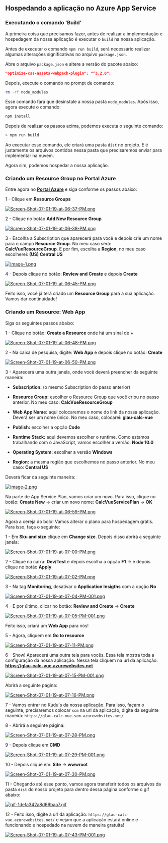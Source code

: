 ## Hospedando a aplicação no Azure App Service

### Executando o comando 'Build'

A primeira coisa que precisamos fazer, antes de realizar a implementação e hospedagem da nossa aplicação é executar o `build` na nossa aplicação. 

Antes de executar o comando `npm run build`, será necessário realizar algumas alterações significativas no arquivo `package.json`.

Abre o arquivo `package.json` e altere a versão do pacote abaixo:

```json
"optimize-css-assets-webpack-plugin": "^3.2.0",
``` 

Depois, execute o comando no prompt de comando:

```bash
rm -rf node_modules
```

Esse comando fará que desinstale a nossa pasta `node_modules`. Após isso, agora execute o comando:

```bash
npm install
```

Depois de realizar os passos acima, podemos executa o seguinte comando:

```bash
> npm run build
```

Ao executar esse comando, ele criará uma pasta `dist` no projeto. E é justamente os arquivos contidos nessa pasta que precisaremos enviar para implementar na nuvem.

Agora sim, podemos hospedar a nossa aplicação.

### Criando um Resource Group no Portal Azure

Entre agora no **[Portal Azure](https://azure.microsoft.com/features/azure-portal/?WT.mc_id=vuejsworkshop-github-gllemos)** e siga conforme os passos abaixo:

1 - Clique em **Resource Groups**

[![Screen-Shot-07-01-19-at-06-37-PM.png](https://i.postimg.cc/fRDRQnPS/Screen-Shot-07-01-19-at-06-37-PM.png)](https://postimg.cc/nCSJq5pn)

2 - Clique no botão **Add New Resource Group**

[![Screen-Shot-07-01-19-at-06-38-PM.png](https://i.postimg.cc/0jPB2n1n/Screen-Shot-07-01-19-at-06-38-PM.png)](https://postimg.cc/mzpwmQD1)

3 - Escolha a Subscription que aparecerá para você e depois crie um nome para o campo **Resource Group**. No meu caso será: **CalcVueResourceGroup**. E por fim, escolha a **Region**, no meu caso escolherei: **(US) Central US**

[![image-1.png](https://i.postimg.cc/dQg9Bnxx/image-1.png)](https://postimg.cc/XXcFNK3f)

4 - Depois clique no botão: **Review and Create** e depois **Create**

[![Screen-Shot-07-01-19-at-06-45-PM.png](https://i.postimg.cc/mDvFQpg3/Screen-Shot-07-01-19-at-06-45-PM.png)](https://postimg.cc/bDRJPTbd)

Feito isso, você já terá criado um **Resource Group** para a sua aplicação. Vamos dar continuidade!

### Criando um Resource: Web App

Siga os seguintes passos abaixo:

1 - Clique no botão: **Create a Resource** onde há um sinal de +

[![Screen-Shot-07-01-19-at-06-48-PM.png](https://i.postimg.cc/yYv8KrCf/Screen-Shot-07-01-19-at-06-48-PM.png)](https://postimg.cc/1fVQcBt6)

2 - Na caixa de pesquisa, digite: **Web App** e depois clique no botão: **Create**

[![Screen-Shot-07-01-19-at-06-50-PM.png](https://i.postimg.cc/YCTk25nx/Screen-Shot-07-01-19-at-06-50-PM.png)](https://postimg.cc/K17CJHyK)

3 - Aparecerá uma outra janela, onde você deverá preencher da seguinte maneira:

* **Subscription:** (o mesmo Subscription do passo anterior)

* **Resource Group:** escolher o Resource Group que você criou no passo anterior. No meu caso: **CalcVueResourceGroup**

* **Web App Name:** aqui colocaremos o nome do link da nossa aplicação. Deverá ser um nome único. No meu caso, colocarei: **glau-calc-vue**

* **Publish:** escolher a opção **Code**

* **Runtime Stack:** aqui devemos escolher o runtime. Como estamos trabalhando com o JavaScript, vamos escolher a versão: **Node 10.0**

* **Operating System:** escolher a versão **Windows**

* **Region:** a mesma região que escolhemos no passo anterior. No meu caso: **Central US**

Deverá ficar da seguinte maneira:

[![image-2.png](https://i.postimg.cc/yx0n9Zsd/image-2.png)](https://postimg.cc/CnLjpdZT)

Na parte de App Service Plan, vamos criar um novo. Para isso, clique no botão: **Create New** -> criar um novo nome: **CalcVueServicePlan** -> **OK**

[![Screen-Shot-07-01-19-at-06-59-PM.png](https://i.postimg.cc/j2RngwyC/Screen-Shot-07-01-19-at-06-59-PM.png)](https://postimg.cc/47F3n3LT)

Agora a cereja do bolo! Vamos alterar o plano para hospedagem grátis. Para isso, faça o seguinte: 

1 - Em **Sku and size** clique em **Change size**. Depois disso abrirá a seguinte janela:

[![Screen-Shot-07-01-19-at-07-00-PM.png](https://i.postimg.cc/nzJXrjRT/Screen-Shot-07-01-19-at-07-00-PM.png)](https://postimg.cc/p9sW1Ttn)

2 - Clique na caixa: **Dev/Test** e depois escolha a opção **F1** -> e depois clique no botão **Apply**

[![Screen-Shot-07-01-19-at-07-02-PM.png](https://i.postimg.cc/fbZs0cs3/Screen-Shot-07-01-19-at-07-02-PM.png)](https://postimg.cc/w1WZCs7H)

3 - Na tag **Monitoring**, desativar o **Application Insigths** com a opção **No**

[![Screen-Shot-07-01-19-at-07-04-PM-001.png](https://i.postimg.cc/L88wdxm3/Screen-Shot-07-01-19-at-07-04-PM-001.png)](https://postimg.cc/PP02YzpC)

4 - E por último, clicar no botão: **Review and Create** -> **Create**

[![Screen-Shot-07-01-19-at-07-05-PM-001.png](https://i.postimg.cc/BQqwDmPf/Screen-Shot-07-01-19-at-07-05-PM-001.png)](https://postimg.cc/bdBTfHRm)

Feito isso, criará um **Web App** para nós! 

5 - Agora, cliquem em **Go to resource**

[![Screen-Shot-07-01-19-at-07-11-PM.png](https://i.postimg.cc/90p2bzBm/Screen-Shot-07-01-19-at-07-11-PM.png)](https://postimg.cc/m1tK2LqJ)

6 - Show! Aparecerá uma outra tela para vocês. Essa tela mostra toda a configuração da nossa aplicação. Nessa tela cliquem na url da aplicação: **https://glau-calc-vue.azurewebsites.net**

[![Screen-Shot-07-01-19-at-07-15-PM-001.png](https://i.postimg.cc/nVsw1X00/Screen-Shot-07-01-19-at-07-15-PM-001.png)](https://postimg.cc/0rsfkygw)

Abrirá a seguinte página:

[![Screen-Shot-07-01-19-at-07-16-PM.png](https://i.postimg.cc/FKBVfZ5m/Screen-Shot-07-01-19-at-07-16-PM.png)](https://postimg.cc/jWy7mySk)

7 - Vamos entrar no Kudu's da nossa aplicação. Para isso, façam o seguinte, precisaremos colocar `scm` na url da aplicação, digite da seguinte maneira: `https://glau-calc-vue.scm.azurewebsites.net/`

8 - Abrirá a seguinte página:

[![Screen-Shot-07-01-19-at-07-28-PM.png](https://i.postimg.cc/28SdxMkm/Screen-Shot-07-01-19-at-07-28-PM.png)](https://postimg.cc/Rq2nSPJb)

9 - Depois clique em **CMD**

[![Screen-Shot-07-01-19-at-07-29-PM-001.png](https://i.postimg.cc/zXQhFf2S/Screen-Shot-07-01-19-at-07-29-PM-001.png)](https://postimg.cc/ppDy2PHp)

10 - Depois clique em: **Site** -> **wwwroot** 

[![Screen-Shot-07-01-19-at-07-30-PM.png](https://i.postimg.cc/85yckyqB/Screen-Shot-07-01-19-at-07-30-PM.png)](https://postimg.cc/TLDfCc2p)

11 - Chegando até esse ponto, vamos agora transferir todos os arquivos da pasta `dist` do nosso projeto para dentro dessa página conforme o gif abaixo:

[![gif-1defa342a8d66baa7.gif](https://s3.gifyu.com/images/gif-1defa342a8d66baa7.gif)](https://gifyu.com/image/EmRI)

12 - Feito isso, digite a url da aplicação: `https://glau-calc-vue.azurewebsites.net/` e vejam que a aplicação estará online e funcionando e hospedado na nuvem de maneira gratuita! 

[![Screen-Shot-07-01-19-at-07-43-PM-001.png](https://i.postimg.cc/Kzc7sHPn/Screen-Shot-07-01-19-at-07-43-PM-001.png)](https://postimg.cc/2qJB1TX6)






